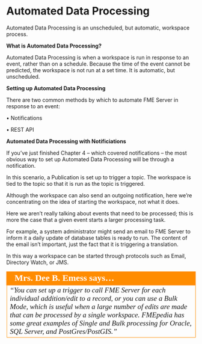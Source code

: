 # Automated Data Processing

Automated Data Processing is an unscheduled, but automatic, workspace process.

**What is Automated Data Processing?**

Automated Data Processing is when a workspace is run in response to an event, rather than on a schedule. Because the time of the event cannot be predicted, the workspace is not run at a set time. It is automatic, but unscheduled.

**Setting up Automated Data Processing**

There are two common methods by which to automate FME Server in response to an event:

• Notifications

• REST API

**Automated Data Processing with Notificiations**

If you’ve just finished Chapter 4 – which covered notifications – the most obvious way to set up Automated Data Processing will be through a notification.

In this scenario, a Publication is set up to trigger a topic. The workspace is tied to the topic so that it is run as the topic is triggered.

Although the workspace can also send an outgoing notification, here we’re concentrating on the idea of starting the workspace, not what it does.

Here we aren’t really talking about events that need to be processed; this is more the case that a given event starts a larger processing task.

For example, a system administrator might send an email to FME Server to inform it a daily update of database tables is ready to run. The content of the email isn’t important, just the fact that it is triggering a translation.

In this way a workspace can be started through protocols such as Email, Directory Watch, or JMS.

<table style="border-spacing: 0px">
<tr>
<td style="vertical-align:middle;background-color:darkorange;border: 2px solid darkorange">
<i class="fa fa-quote-left fa-lg fa-pull-left fa-fw" style="color:white;padding-right: 12px;vertical-align:text-top"></i>
<span style="color:white;font-size:x-large;font-weight: bold;font-family:serif">Mrs. Dee B. Emess says…</span>
</td>
</tr>

<tr>
<td style="border: 1px solid darkorange">
<span style="font-family:serif; font-style:italic; font-size:larger">
“You can set up a trigger to call FME Server for each individual
addition/edit to a record, or you can use a Bulk Mode, which is
useful when a large number of edits are made that can be
processed by a single workspace.
FMEpedia has some great examples of Single and Bulk processing
for Oracle, SQL Server, and PostGres/PostGIS.”
</span>
</td>
</tr>
</table>